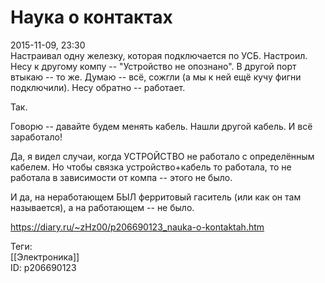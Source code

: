 Наука о контактах
==================

   
 2015-11-09, 23:30   
  Настраивал одну железку, которая подключается по УСБ. Настроил. Несу к другому компу -- "Устройство не опознано". В другой порт втыкаю -- то же. Думаю -- всё, сожгли (а мы к ней ещё кучу фигни подключили). Несу обратно -- работает.   
   
 Так.   
   
 Говорю -- давайте будем менять кабель. Нашли другой кабель. И всё заработало!   
   
 Да, я видел случаи, когда УСТРОЙСТВО не работало с определённым кабелем. Но чтобы связка устройство+кабель то работала, то не работала в зависимости от компа -- этого не было.   
   
 И да, на неработающем БЫЛ ферритовый гаситель (или как он там называется), а на работающем -- не было.   
    
 <https://diary.ru/~zHz00/p206690123_nauka-o-kontaktah.htm>   
   
 Теги:   
 [[Электроника]]   
 ID: p206690123
